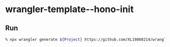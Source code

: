 # wrangler-template--hono-init

## Run

```zsh
% npx wrangler generate ${Project} https://github.com/XL19860214/wrangler-template--hono-init
```
